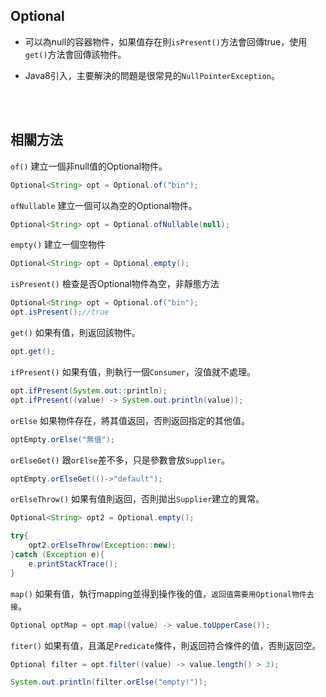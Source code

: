 ## Optional
* 可以為null的容器物件，如果值存在則`isPresent()`方法會回傳true，使用`get()`方法會回傳該物件。

* Java8引入，主要解決的問題是很常見的`NullPointerException`。

<br/>

<br/>

## 相關方法

`of()` 建立一個非null值的Optional物件。
```java
Optional<String> opt = Optional.of("bin");
```

`ofNullable` 建立一個可以為空的Optional物件。
```java
Optional<String> opt = Optional.ofNullable(null);
```

`empty()` 建立一個空物件
```java
Optional<String> opt = Optional.empty();
```

`isPresent()` 檢查是否Optional物件為空，非靜態方法
```java
Optional<String> opt = Optional.of("bin");
opt.isPresent();//true
```
`get()` 如果有值，則返回該物件。
```java
opt.get();
```
`ifPresent()` 如果有值，則執行一個`Consumer`，沒值就不處理。
```java
opt.ifPresent(System.out::println);
opt.ifPresent((value) -> System.out.println(value));
```
`orElse` 如果物件存在，將其值返回，否則返回指定的其他值。
```java
optEmpty.orElse("無值");
```
`orElseGet()` 跟`orElse`差不多，只是參數會放`Supplier`。
```java
optEmpty.orElseGet(()->"default");
```
`orElseThrow()` 如果有值則返回，否則拋出`Supplier`建立的異常。
```java
Optional<String> opt2 = Optional.empty();

try{
    opt2.orElseThrow(Exception::new);
}catch (Exception e){
    e.printStackTrace();
}
```
`map()` 如果有值，執行mapping並得到操作後的值，`返回值需要用Optional物件去接`。
```java
Optional optMap = opt.map((value) -> value.toUpperCase());
```
`fiter()` 如果有值，且滿足`Predicate`條件，則返回符合條件的值，否則返回空。
```java
Optional filter = opt.filter((value) -> value.length() > 3);

System.out.println(filter.orElse("empty!"));
```
